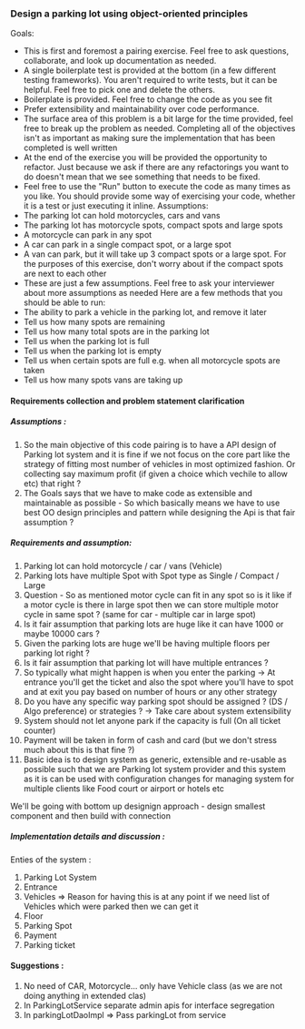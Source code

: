 ### Design a parking lot using object-oriented principles

Goals:

-   This is first and foremost a pairing exercise. Feel free to ask questions,
    collaborate, and look up documentation as needed.
-   A single boilerplate test is provided at the bottom (in a few different
    testing frameworks). You aren't required to write tests, but it can be
    helpful. Feel free to pick one and delete the others.
-   Boilerplate is provided. Feel free to change the code as you see fit
-   Prefer extensibility and maintainability over code performance.
-   The surface area of this problem is a bit large for the time provided, feel
    free to break up the problem as needed. Completing all of the objectives
    isn't as important as making sure the implementation that has been
    completed is well written
-   At the end of the exercise you will be provided the opportunity to
    refactor. Just because we ask if there are any refactorings you want to do
    doesn't mean that we see something that needs to be fixed.
-   Feel free to use the "Run" button to execute the code as many times as you
    like. You should provide some way of exercising your code, whether it is a
    test or just executing it inline.
    Assumptions:
-   The parking lot can hold motorcycles, cars and vans
-   The parking lot has motorcycle spots, compact spots and large spots
-   A motorcycle can park in any spot
-   A car can park in a single compact spot, or a large spot
-   A van can park, but it will take up 3 compact spots or a large spot. For
    the purposes of this exercise, don't worry about if the compact spots are
    next to each other
-   These are just a few assumptions. Feel free to ask your interviewer about
    more assumptions as needed
    Here are a few methods that you should be able to run:
-   The ability to park a vehicle in the parking lot, and remove it later
-   Tell us how many spots are remaining
-   Tell us how many total spots are in the parking lot
-   Tell us when the parking lot is full
-   Tell us when the parking lot is empty
-   Tell us when certain spots are full e.g. when all motorcycle spots are taken
-   Tell us how many spots vans are taking up

#### Requirements collection and problem statement clarification

##### Assumptions :

1. So the main objective of this code pairing is to have a API design of Parking lot system and it is fine if we not focus on the core part like the strategy of fitting most number of vehicles in most optimized fashion. Or collecting say maximum profit (if given a choice which vechile to allow etc) that right ?
2. The Goals says that we have to make code as extensible and maintainable as possible - So which basically means we have to use best OO design principles and pattern while designing the Api is that fair assumption ?

##### Requirements and assumption:

1. Parking lot can hold motorcycle / car / vans (Vehicle)
2. Parking lots have multiple Spot with Spot type as Single / Compact / Large
3. Question - So as mentioned motor cycle can fit in any spot so is it like if a motor cycle is there in large spot then we can store multiple motor cycle in same spot ? (same for car - multiple car in large spot)
4. Is it fair assumption that parking lots are huge like it can have 1000 or maybe 10000 cars ?
5. Given the parking lots are huge we'll be having multiple floors per parking lot right ?
6. Is it fair assumption that parking lot will have multiple entrances ?
7. So typically what might happen is when you enter the parking -> At entrance you'll get the ticket and also the spot where you'll have to spot and at exit you pay based on number of hours or any other strategy
8. Do you have any specific way parking spot should be assigned ? (DS / Algo preference) or strategies ? -> Take care about system extensibility
9. System should not let anyone park if the capacity is full (On all ticket counter)
10. Payment will be taken in form of cash and card (but we don't stress much about this is that fine ?)
11. Basic idea is to design system as generic, extensible and re-usable as possible such that we are Parking lot system provider and this system as it is can be used with configuration changes for managing system for multiple clients like Food court or airport or hotels etc

We'll be going with bottom up designign approach - design smallest component and then build with connection

##### Implementation details and discussion :

Enties of the system :

1. Parking Lot System
2. Entrance 
3. Vehicles => Reason for having this is at any point if we need list of Vehicles which were parked then we can get it
4. Floor
5. Parking Spot
6. Payment
7. Parking ticket


#### Suggestions :

1. No need of CAR, Motorcycle... only have Vehicle class (as we are not doing anything in extended clas)
2. In ParkingLotService separate admin apis for interface segregation
3. In parkingLotDaoImpl => Pass parkingLot from service
